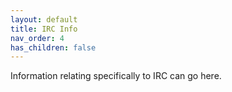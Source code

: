 ```yaml
---
layout: default
title: IRC Info
nav_order: 4
has_children: false
---
```


Information relating specifically to IRC can go here. 